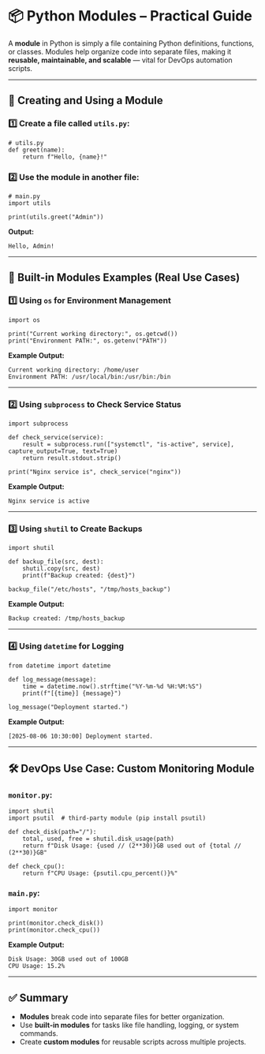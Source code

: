 
# 📦 Python Modules – Practical Guide

A **module** in Python is simply a file containing Python definitions, functions, or classes. Modules help organize code into separate files, making it **reusable, maintainable, and scalable** — vital for DevOps automation scripts.

---

## 🧱 Creating and Using a Module

### 1️⃣ Create a file called `utils.py`:

```
# utils.py
def greet(name):
    return f"Hello, {name}!"
```

### 2️⃣ Use the module in another file:

```
# main.py
import utils

print(utils.greet("Admin"))
```

**Output:**
```
Hello, Admin!
```

---

## 🔧 Built-in Modules Examples (Real Use Cases)

### 1️⃣ Using `os` for Environment Management

```
import os

print("Current working directory:", os.getcwd())
print("Environment PATH:", os.getenv("PATH"))
```

**Example Output:**
```
Current working directory: /home/user
Environment PATH: /usr/local/bin:/usr/bin:/bin
```

---

### 2️⃣ Using `subprocess` to Check Service Status

```
import subprocess

def check_service(service):
    result = subprocess.run(["systemctl", "is-active", service], capture_output=True, text=True)
    return result.stdout.strip()

print("Nginx service is", check_service("nginx"))
```

**Example Output:**
```
Nginx service is active
```

---

### 3️⃣ Using `shutil` to Create Backups

```
import shutil

def backup_file(src, dest):
    shutil.copy(src, dest)
    print(f"Backup created: {dest}")

backup_file("/etc/hosts", "/tmp/hosts_backup")
```

**Example Output:**
```
Backup created: /tmp/hosts_backup
```

---

### 4️⃣ Using `datetime` for Logging

```
from datetime import datetime

def log_message(message):
    time = datetime.now().strftime("%Y-%m-%d %H:%M:%S")
    print(f"[{time}] {message}")

log_message("Deployment started.")
```

**Example Output:**
```
[2025-08-06 10:30:00] Deployment started.
```

---

## 🛠️ DevOps Use Case: Custom Monitoring Module

### `monitor.py`:
```
import shutil
import psutil  # third-party module (pip install psutil)

def check_disk(path="/"):
    total, used, free = shutil.disk_usage(path)
    return f"Disk Usage: {used // (2**30)}GB used out of {total // (2**30)}GB"

def check_cpu():
    return f"CPU Usage: {psutil.cpu_percent()}%"
```

### `main.py`:
```
import monitor

print(monitor.check_disk())
print(monitor.check_cpu())
```

**Example Output:**
```
Disk Usage: 30GB used out of 100GB
CPU Usage: 15.2%
```

---

## ✅ Summary

- **Modules** break code into separate files for better organization.
- Use **built-in modules** for tasks like file handling, logging, or system commands.
- Create **custom modules** for reusable scripts across multiple projects.
